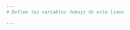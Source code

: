 ```yaml
---
# Define tus variables debajo de esta linea

---
```


<!-- Define tus componentes aquí-->
<div>

</div>